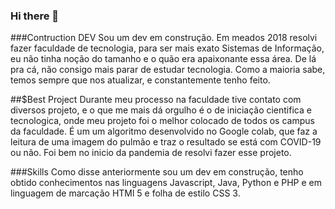 ### Hi there 👋

###Contruction DEV
Sou um dev em construção. Em meados 2018 resolvi fazer faculdade de tecnologia, para ser mais exato Sistemas de Informação, eu não tinha noção do tamanho e o quão era apaixonante essa área. De lá pra cá, não consigo mais parar de estudar tecnologia. Como a maioria sabe, temos sempre que nos atualizar, e constantemente tenho feito.

##$Best Project
Durante meu processo na faculdade tive contato com diversos projeto, e o que me mais dá orgulho é o de iniciação cientifica e tecnologica, onde meu projeto foi o melhor colocado de todos os campus da faculdade. É um um algoritmo desenvolvido no Google colab, que faz a leitura de uma imagem do pulmão e traz o resultado se está com COVID-19 ou não. Foi bem no inicio da pandemia de resolvi fazer esse projeto.

###Skills
Como disse anteriormente sou um dev em construção, tenho obtido conhecimentos nas linguagens Javascript, Java, Python e PHP e em linguagem de marcação HTMl 5 e folha de estilo CSS 3.

